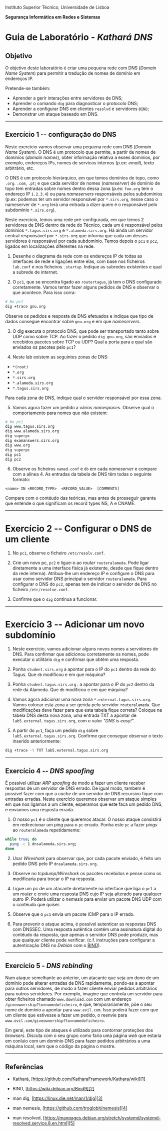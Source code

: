 Instituto Superior Técnico, Universidade de Lisboa

**Segurança Informática em Redes e Sistemas**

# Guia de Laboratório - *Kathará DNS*

## Objetivo

O objetivo deste laboratório é criar uma pequena rede com DNS (*Domain Name System*) para  permitir a tradução de nomes de domínio em endereços IP.

Pretende-se também:

- Aprender a gerir interações entre servidores de DNS;
- Aprender o comando `dig` para diagnosticar o protocolo DNS;
- Aprender a configurar DNS em clientes `resolvd` e servidores `BIND`;
- Demonstrar um ataque baseado em DNS.

---

## Exercício 1 -- configuração do DNS

Neste exercício vamos observar uma pequena rede com DNS (*Domain Name System*).
O DNS é um protocolo que permite, a partir de nomes de domínios (*domain names*), obter informação relativa a esses domínios, por exemplo, endereços IPs, nomes de servicos internos (p.ex: *email*), texto arbitrário, etc.

O DNS é um protocolo hierárquico, em que temos domínios de topo, como `.org`. `.com`, `.pt`; e que cada servidor de nomes (*nameserver*) de domínio de topo tem entradas sobre nomes dentro dessa zona (p.ex: `foo.org` tem o endereço IP `1.2.3.4`) ou para *nameservers* responsáveis pelos subdomínios (p.ex: podemos ter um servidor responsável por `*.sirs.org`, nesse caso o nameserver de `*.org` terá uma entrada a dizer quem é o responsável pelo subdomínio `*.sirs.org`).

Neste exercício, temos uma rede pré-configurada, em que temos 2 servidores de DNS dentro da rede do Técnico, cada um é responsável pelos domínios `*.tagus.sirs.org` e `*.alameda.sirs.org`.
Há ainda um servidor central responsável por `*.sirs.org` que informa que cada um desses servidores é responsável por cada subdomínio. 
Temos depois o `pc1` e `pc2`, ligados em localizações diferentes na rede.

1. Desenhe o diagrama da rede com os endereços IP de todas as interfaces de rede e ligações entre elas, com base nos ficheiros `lab.conf` e nos ficheiros `.startup`.
Indique as subredes existentes e qual a subrede de internet.

2. O `pc1`, que se encontra ligado ao `routertagus`, já tem o DNS configurado corretamente. 
Vamos tentar fazer alguns pedidos de DNS e observar o que acontece. 
Para isso corra:

```bash
# No pc1
dig +trace gnu.org
```

Observe os pedidos e resposta de DNS efetuados e indique que tipo de dados consegue encontrar sobre `gnu.org` e em que *nameservers*.

3. O dig executa o protocolo DNS, que pode ser transportado tanto sobre UDP como sobre TCP.
Ao fazer o pedido `dig gnu.org`, são enviados e recebidos pacotes sobre TCP ou UDP?
Qual a porta para a qual são enviados os pacotes pelo `pc1`?

4. Neste lab existem as seguintes zonas de DNS:

+ `*(root)`
+ `*.org`
+ `*.sirs.org`
+ `*.alameda.sirs.org`
+ `*.tagus.sirs.org`  

Para cada zona de DNS, indique qual o servidor responsável por essa zona.

5. Vamos agora fazer um pedido a vários *namespaces*.
Observe qual o comportamento para nomes que não existem:

```bash
# No pc1
dig www.tagus.sirs.org
dig www.alameda.sirs.org
dig superpc
dig examanswers.sirs.org
dig www.org
dig superpc
dig pc1
dig pc2
```

6. Observe os ficheiros `named.conf` e `db` em cada *nameserver* e compare com a alínea 4. 
As entradas da tabela de DNS têm todas o seguinte formato:

```dns
<name> IN <RECORD_TYPE>  <RECORD_VALUE>  [COMMENTS]
```

Compare com o contéudo das teóricas, mas antes de prosseguir garanta que entende o que significam os record types NS, A e CNAME.

---

# Exercício 2 -- Configurar o DNS de um cliente

1. No `pc1`, observe o ficheiro `/etc/resolv.conf`.

2. Crie um novo pc, `pc2` e ligue-o ao *router* `routeralameda`.
Pode ligar diretamente a uma interface física já existente, desde que fique dentro da rede interna).
Atribua-lhe um endereço IP e configure o DNS para usar como servidor DNS principal o servidor `routeralameda`.
Para configurar o DNS do `pc2`, apenas tem de indicar o servidor de DNS no ficheiro `/etc/resolve.conf`.

3. Confirme que o `dig` continua a funcionar.

---

# Exercício 3 -- Adicionar um novo subdomínio

1. Neste exercicio, vamos adicionar alguns novos nomes a servidores de DNS.
Para confirmar que adicionou corretamente os nomes, pode executar o utilitário `dig` e confirmar que obtém uma resposta.

2. Ponha `student.sirs.org` a apontar para o IP do `pc1` dentro da rede do Tagus.
Que `db` modificou e em que máquina?

3. Ponha `student.tagus.sirs.org.` a apontar para o IP do `pc2` dentro da rede da Alameda.
Que `db` modificou e em que máquina?

4. Vamos agora adicionar uma nova zona `*.external.tagus.sirs.org`.
Vamos colocar esta zona a ser gerida pelo servidor `routeralameda`.
Que modificações deve fazer para que esta tabela fique correta?
Coloque na tabela DNS desta nova zona, uma entrada TXT a apontar de `lab5.external.tagus.sirs.org`, com o valor *"DNS is easy!"*.

5. A partir do `pc1`, faça um pedido `dig` sobre `lab5.external.tagus.sirs.org`.
Confirme que consegue observar o texto inserido anteriormente:

```bash
dig +trace -t TXT lab5.external.tagus.sirs.org
```

---

## Exercício 4 -- *DNS spoofing*

É possível utilizar *ARP spoofing* de modo a fazer um cliente receber respostas de um servidor de DNS errado.
De igual modo, tambem é possivel fazer com que a *cache* de um servidor de DNS recursivo fique com entradas erradas.
Neste exercício queremos observar um ataque simples em que nos ligamos a um cliente, esperamos que este faca um pedido DNS, e enviamos uma resposta errada.

1. O nosso `pc1` é o cliente que queremos atacar.
O nosso ataque consistirá em redirecionar um *ping* para o `pc` errado.
Ponha este `pc` a fazer *pings* ao `routeralameda` repetidamente:

```bash
while true; do 
  ping -c 1 dnsalameda.sirs.org;
done
```

2. Usar *Wireshark* para observar que, por cada pacote enviado, é feito um pedido DNS pelo IP `dnsalameda.sirs.org`.

3. Observe no *tcpdump*/*Wireshark* os pacotes recebidos e pense como os modificaria para trocar o IP na resposta.

4. Ligue um pc de um atacante diretamente na interface que liga o `pc1` a um *router* e envie uma resposta DNS cujo IP seja alterado para qualquer outro IP.
Poderá utilizar o *nemesis* para enviar um pacote DNS UDP com o contéudo que quiser.

5. Observe que o `pc1` envia um pacote ICMP para o IP errado.

6. Para prevenir o ataque acima, é possível autenticar as respostas DNS com DNSSEC.
Uma resposta autêntica contém uma assinatura digital do contéudo da resposta, que apenas o servidor DNS pode produzir, mas que qualquer cliente pode verificar.
(c.f. instruções para configurar a autenticação DNS no *Debian* com o [BIND][2]).

---

## Exercício 5 - *DNS rebinding*

Num ataque semelhante ao anterior, um atacante que seja um dono de um domínio pode alterar entradas de DNS rapidamente, pondo-as a apontar para outros servidores, de modo a fazer cliente enviar pedidos arbitrários para outros servidores.
Por exemplo, imagine que controla um servidor para obter ficheiros chamado `www.download.com` com um endereço `/giveownership?to=nomedoficheiro`, e que, temporariamente, põe o seu nome de domínio a apontar para `www.evil.com`.
Isso poderá fazer com que um cliente que estivesse a fazer um pedido, o reenvie para `www.evil.com/giveownership?to=nomedoficheiro`.

Em geral, este tipo de ataques é utilizado para contornar proteções dos *browsers*.
Discuta com o seu grupo como faria uma página *web* que estaria em conluio com um domínio DNS para fazer pedidos arbitrários a uma máquina local, sem que o código da página o mostre.

---

## Referências

-   Kathará, [https://github.com/KatharaFramework/Kathara/wiki][1]

-   BIND, [https://wiki.debian.org/Bind9][2]

-   man dig, [https://linux.die.net/man/1/dig][3]

-   man nemesis, [https://github.com/troglobit/nemesis][4]

-   man resolved, [https://manpages.debian.org/stretch/systemd/systemd-resolved.service.8.en.html][5]

  [1]: https://github.com/KatharaFramework/Kathara/wiki
  [2]: https://wiki.debian.org/Bind9
  [3]: https://linux.die.net/man/1/dig
  [4]: https://github.com/troglobit/nemesis
  [5]: https://manpages.debian.org/stretch/systemd/systemd-resolved.service.8.en.html
